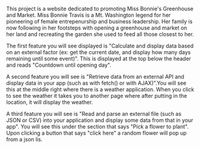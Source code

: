 This project is a website dedicated to promoting Miss Bonnie's Greenhouse and Market. Miss Bonnie Travis is a Mt. Washington legend for her pioneering of female entrepenurship and business leadership. Her family is now following in her footsteps with opening a greenhouse and market on her land and recreating the garden she used to feed all those closest to her. 

 The first feature you will see displayed is "Calculate and display data based on an external factor (ex: get the current date, and display how many days remaining until some event)". This is displayed at the top below the header and reads "Countdown until opening day".

A second feature you will see is "Retrieve data from an external API and display data in your app (such as with fetch() or with AJAX)".You will see this at the middle right where there is a weather application. When you click to see the weather it takes you to another page where after putting in the location, it will display the weather.

A third feature you will see is "Read and parse an external file (such as JSON or CSV) into your application and display some data from that in your app". You will see this under the section that says "Pick a flower to plant". Upon clicking a button that says "click here" a random flower will pop up from a json lis.
